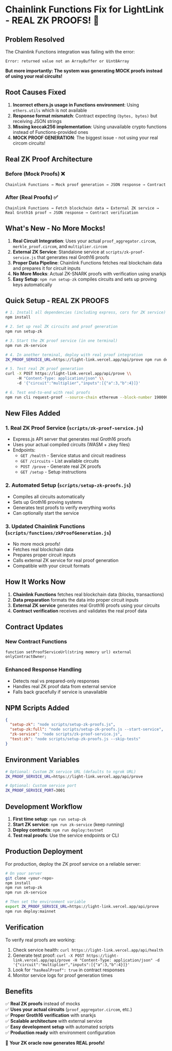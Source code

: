 # Chainlink Functions Fix for LightLink - REAL ZK PROOFS! 🔐

## Problem Resolved

The Chainlink Functions integration was failing with the error:
```
Error: returned value not an ArrayBuffer or Uint8Array
```

**But more importantly: The system was generating MOCK proofs instead of using your real circuits!**

## Root Causes Fixed

1. **Incorrect ethers.js usage in Functions environment**: Using `ethers.utils` which is not available
2. **Response format mismatch**: Contract expecting `(bytes, bytes)` but receiving JSON strings
3. **Missing keccak256 implementation**: Using unavailable crypto functions instead of Functions-provided ones
4. **MOCK PROOF GENERATION**: The biggest issue - not using your real circom circuits!

## Real ZK Proof Architecture

### Before (Mock Proofs) ❌
```
Chainlink Functions → Mock proof generation → JSON response → Contract
```

### After (Real Proofs) ✅
```
Chainlink Functions → Fetch blockchain data → External ZK service → 
Real Groth16 proof → JSON response → Contract verification
```

## What's New - No More Mocks!

1. **Real Circuit Integration**: Uses your actual `proof_aggregator.circom`, `merkle_proof.circom`, and `multiplier.circom`
2. **External ZK Service**: Standalone service at `scripts/zk-proof-service.js` that generates real Groth16 proofs
3. **Proper Data Pipeline**: Chainlink Functions fetches real blockchain data and prepares it for circuit inputs
4. **No More Mocks**: Actual ZK-SNARK proofs with verification using snarkjs
5. **Easy Setup**: `npm run setup-zk` compiles circuits and sets up proving keys automatically

## Quick Setup - REAL ZK PROOFS

```bash
# 1. Install all dependencies (including express, cors for ZK service)
npm install

# 2. Set up real ZK circuits and proof generation
npm run setup-zk

# 3. Start the ZK proof service (in one terminal)
npm run zk-service

# 4. In another terminal, deploy with real proof integration
ZK_PROOF_SERVICE_URL=https://light-link.vercel.app/api/prove npm run deploy:testnet

# 5. Test real ZK proof generation
curl -X POST https://light-link.vercel.app/api/prove \\
     -H "Content-Type: application/json" \\
     -d '{"circuit":"multiplier","inputs":[{"a":3,"b":4}]}'

# 6. Test end-to-end with real proofs
npm run cli request-proof --source-chain ethereum --block-number 19000000
```

## New Files Added

### 1. Real ZK Proof Service (`scripts/zk-proof-service.js`)
- Express.js API server that generates real Groth16 proofs
- Uses your actual compiled circuits (WASM + zkey files)
- Endpoints:
  - `GET /health` - Service status and circuit readiness
  - `GET /circuits` - List available circuits 
  - `POST /prove` - Generate real ZK proofs
  - `GET /setup` - Setup instructions

### 2. Automated Setup (`scripts/setup-zk-proofs.js`)
- Compiles all circuits automatically
- Sets up Groth16 proving systems
- Generates test proofs to verify everything works
- Can optionally start the service

### 3. Updated Chainlink Functions (`scripts/functions/zkProofGeneration.js`)
- No more mock proofs!
- Fetches real blockchain data
- Prepares proper circuit inputs
- Calls external ZK service for real proof generation
- Compatible with your circuit formats

## How It Works Now

1. **Chainlink Functions** fetches real blockchain data (blocks, transactions)
2. **Data preparation** formats the data into proper circuit inputs
3. **External ZK service** generates real Groth16 proofs using your circuits
4. **Contract verification** receives and validates the real proof data

## Contract Updates

### New Contract Functions
```solidity
function setProofServiceUrl(string memory url) external onlyContractOwner;
```

### Enhanced Response Handling
- Detects real vs prepared-only responses
- Handles real ZK proof data from external service
- Falls back gracefully if service is unavailable

## NPM Scripts Added

```json
{
  "setup-zk": "node scripts/setup-zk-proofs.js",
  "setup-zk:full": "node scripts/setup-zk-proofs.js --start-service", 
  "zk-service": "node scripts/zk-proof-service.js",
  "test:zk": "node scripts/setup-zk-proofs.js --skip-tests"
}
```

## Environment Variables

```bash
# Optional: Custom ZK service URL (defaults to ngrok URL)
ZK_PROOF_SERVICE_URL=https://light-link.vercel.app/api/prove

# Optional: Custom service port
ZK_PROOF_SERVICE_PORT=3001
```

## Development Workflow

1. **First time setup**: `npm run setup-zk`
2. **Start ZK service**: `npm run zk-service` (keep running)
3. **Deploy contracts**: `npm run deploy:testnet`
4. **Test real proofs**: Use the service endpoints or CLI

## Production Deployment

For production, deploy the ZK proof service on a reliable server:

```bash
# On your server
git clone <your-repo>
npm install
npm run setup-zk
npm run zk-service

# Then set the environment variable
export ZK_PROOF_SERVICE_URL=https://light-link.vercel.app/api/prove
npm run deploy:mainnet
```

## Verification

To verify real proofs are working:

1. Check service health: `curl https://light-link.vercel.app/api/health`
2. Generate test proof: `curl -X POST https://light-link.vercel.app/api/prove -H "Content-Type: application/json" -d '{"circuit":"multiplier","inputs":[{"a":3,"b":4}]}'`
3. Look for `"hasRealProof": true` in contract responses
4. Monitor service logs for proof generation times

## Benefits

✅ **Real ZK proofs** instead of mocks  
✅ **Uses your actual circuits** (`proof_aggregator.circom`, etc.)  
✅ **Proper Groth16 verification** with snarkjs  
✅ **Scalable architecture** with external service  
✅ **Easy development setup** with automated scripts  
✅ **Production ready** with environment configuration  

🚀 **Your ZK oracle now generates REAL proofs!** 